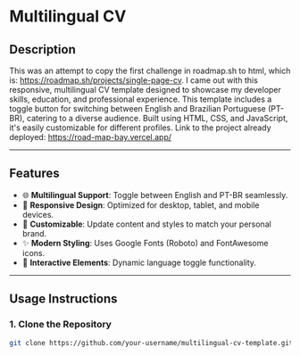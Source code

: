 # **Multilingual CV**

## **Description**

This was an attempt to copy the first challenge in roadmap.sh to html, which is: https://roadmap.sh/projects/single-page-cv. I came out with this responsive, multilingual CV template designed to showcase my developer skills, education, and professional experience. This template includes a toggle button for switching between English and Brazilian Portuguese (PT-BR), catering to a diverse audience. Built using HTML, CSS, and JavaScript, it's easily customizable for different profiles. Link to the project already deployed: https://road-map-bay.vercel.app/

---
## **Features**
- 🌐 **Multilingual Support**: Toggle between English and PT-BR seamlessly.
- 📱 **Responsive Design**: Optimized for desktop, tablet, and mobile devices.
- 🎨 **Customizable**: Update content and styles to match your personal brand.
- ✨ **Modern Styling**: Uses Google Fonts (Roboto) and FontAwesome icons.
- 🔄 **Interactive Elements**: Dynamic language toggle functionality.

---

## **Usage Instructions**

### **1. Clone the Repository**
```bash
git clone https://github.com/your-username/multilingual-cv-template.git

